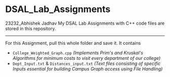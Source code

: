 # DSAL_Lab_Assignments
23232_Abhishek Jadhav My DSAL Lab Assignments with C++ code files are stored in this repository.

---------------------------------------
For this Assignment, pull this whole folder and save it.
It contains 
- `College_Weighted_Graph.cpp` <i>(Implements Prim's and Kruskal's Algorithms for minimum costs to visit every department of our college)</i>
- `Dept_Input.txt`  &  `Distances_input.txt` <i>(Text files consisting of specific Inputs essential for building Campus Graph access using File Handling)</i>
